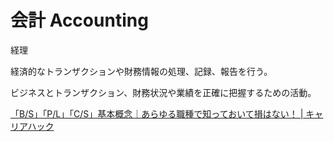 # 会計 Accounting

経理

経済的なトランザクションや財務情報の処理、記録、報告を行う。

ビジネスとトランザクション、財務状況や業績を正確に把握するための活動。

[「B/S」「P/L」「C/S」基本概念｜あらゆる職種で知っておいて損はない！ | キャリアハック](https://careerhack.en-japan.com/report/detail/1408)

